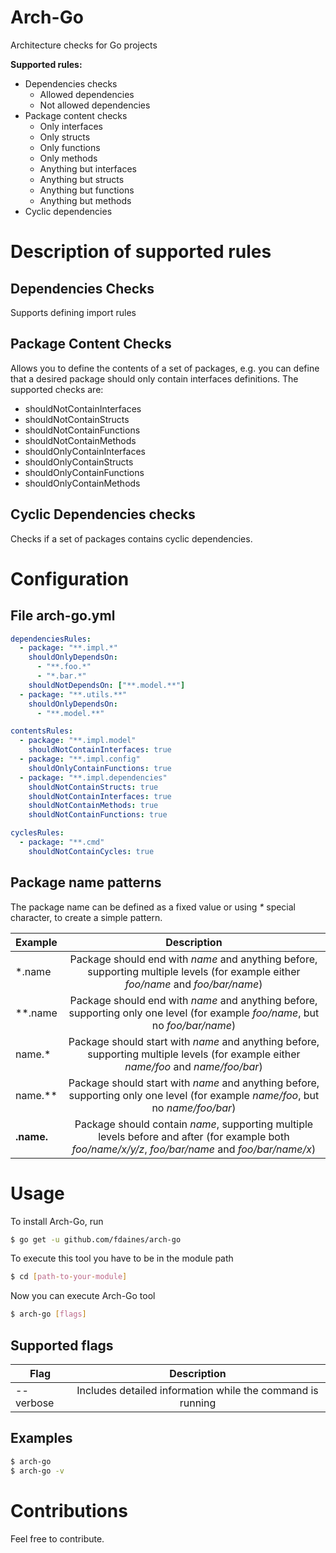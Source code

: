 # Arch-Go
Architecture checks for Go projects

**Supported rules:**
- Dependencies checks
    - Allowed dependencies
    - Not allowed dependencies
- Package content checks
    - Only interfaces
    - Only structs
    - Only functions
    - Only methods
    - Anything but interfaces
    - Anything but structs
    - Anything but functions
    - Anything but methods
- Cyclic dependencies

# Description of supported rules

## Dependencies Checks
Supports defining import rules

## Package Content Checks
Allows you to define the contents of a set of packages, e.g. you can define that a desired package should only contain interfaces definitions.
The supported checks are:
* shouldNotContainInterfaces
* shouldNotContainStructs
* shouldNotContainFunctions
* shouldNotContainMethods
* shouldOnlyContainInterfaces
* shouldOnlyContainStructs
* shouldOnlyContainFunctions
* shouldOnlyContainMethods

## Cyclic Dependencies checks
Checks if a set of packages contains cyclic dependencies.


# Configuration

## File arch-go.yml
```yaml
dependenciesRules:
  - package: "**.impl.*"
    shouldOnlyDependsOn:
      - "**.foo.*"
      - "*.bar.*"
    shouldNotDependsOn: ["**.model.**"]
  - package: "**.utils.**"
    shouldOnlyDependsOn:
      - "**.model.**"

contentsRules:
  - package: "**.impl.model"
    shouldNotContainInterfaces: true
  - package: "**.impl.config"
    shouldOnlyContainFunctions: true
  - package: "**.impl.dependencies"
    shouldNotContainStructs: true
    shouldNotContainInterfaces: true
    shouldNotContainMethods: true
    shouldNotContainFunctions: true

cyclesRules:
  - package: "**.cmd"
    shouldNotContainCycles: true

```

## Package name patterns
The package name can be defined as a fixed value or using _*_ special character, to create a simple pattern.

| Example    | Description                                                                                                                                         |
| ---------- |:---------------------------------------------------------------------------------------------------------------------------------------------------:|
| *.name     | Package should end with _name_ and anything before, supporting multiple levels (for example either _foo/name_ and _foo/bar/name_)                   |
| **.name    | Package should end with _name_ and anything before, supporting only one level (for example _foo/name_, but no _foo/bar/name_)                       |
| name.*     | Package should start with _name_ and anything before, supporting multiple levels (for example either _name/foo_ and _name/foo/bar_)                 |
| name.**    | Package should start with _name_ and anything before, supporting only one level (for example _name/foo_, but no _name/foo/bar_)                     |
| **.name.** | Package should contain _name_, supporting multiple levels before and after (for example both _foo/name/x/y/z_, _foo/bar/name_ and _foo/bar/name/x_) |


# Usage
To install Arch-Go, run
```bash
$ go get -u github.com/fdaines/arch-go
```

To execute this tool you have to be in the module path
```bash
$ cd [path-to-your-module]
```

Now you can execute Arch-Go tool
```bash
$ arch-go [flags]
```

## Supported flags

| Flag      | Description                                                                                     |
| --------- |:-----------------------------------------------------------------------------------------------:|
| --verbose | Includes detailed information while the command is running                                      |


## Examples
```bash
$ arch-go 
$ arch-go -v
```

# Contributions
Feel free to contribute.
